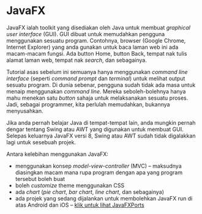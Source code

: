 # JavaFX

JavaFX ialah toolkit yang disediakan oleh Java untuk membuat
_graphical user interface_ (GUI). GUI dibuat untuk memudahkan pengguna
menggunakan sesuatu program. Contohnya, browser (Google Chrome,
Internet Explorer) yang anda gunakan untuk baca laman web ini ada
macam-macam fungsi. Ada button Home, button Back, tempat nak tulis
alamat laman web, tempat nak _search_, dan sebagainya.

Tutorial asas sebelum ini semuanya hanya menggunakan _command line
interface_ (seperti _command prompt_ dan _terminal_) untuk melihat
output sesuatu program. Di dunia sebenar, pengguna sudah tidak ada masa
untuk menaip menggunakan _command line_. Mereka seboleh-bolehnya hanya
mahu menekan satu _button_ sahaja untuk melaksanakan sesuatu proses.
Jadi, sebagai programmer, kita perlulah memudahkan, bukannya
menyusahkan.

Jika anda pernah belajar Java di tempat-tempat lain, anda mungkin pernah
dengar tentang Swing atau AWT yang digunakan untuk membuat GUI. Selepas
keluarnya JavaFX versi 8, Swing atau AWT sudah tidak digalakkan lagi
untuk sesebuah projek.

Antara kelebihan menggunakan JavaFX:

-   menggunakan konsep _model-view-controller_ (MVC) – maksudnya
diasingkan macam mana rupa program dengan apa yang program tersebut
boleh buat
-   boleh _customize_ theme menggunakan CSS
-   ada _chart_ (_pie chart_, _bar chart_, _line chart_, dan sebagainya)
-   ada projek yang sedang dijalankan untuk membolehkan JavaFX run di
atas Android dan iOS – [klik untuk lihat JavaFXPorts](http://gluonhq.com/products/mobile/javafxports)
